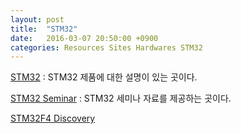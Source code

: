 ```yaml
---
layout: post
title:  "STM32"
date:   2016-03-07 20:50:00 +0900
categories: Resources Sites Hardwares STM32
---
```



[STM32](http://www.digikey.com/product-highlights/us/en/stmicroelectronics-stm32-w/1664) : STM32 제품에 대한 설명이 있는 곳이다.

[STM32 Seminar](https://www.terraelectronica.ru/show_pdf.php?pdf=/files/news/STM32-Nov-2010/6%20-%20STM32%20Wireless.pdf) : STM32 세미나 자료를 제공하는 곳이다.

[STM32F4 Discovery](http://stm32f4-discovery.com/2014/05/all-stm32f429-libraries-at-one-place/)
